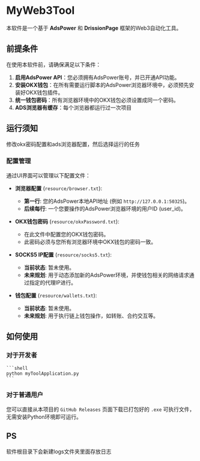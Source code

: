 # MyWeb3Tool

本软件是一个基于 **AdsPower** 和 **DrissionPage** 框架的Web3自动化工具。

## 前提条件

在使用本软件前，请确保满足以下条件：

1.  **启用AdsPower API**：您必须拥有AdsPower账号，并已开通API功能。
2.  **安装OKX钱包**：在所有需要运行脚本的AdsPower浏览器环境中，必须预先安装好OKX钱包插件。
3.  **统一钱包密码**：所有浏览器环境中的OKX钱包必须设置成同一个密码。
4.  **ADS浏览器有缓存**：每个浏览器都运行过一次项目

## 运行须知

修改okx密码配置和ads浏览器配置，然后选择运行的任务

### 配置管理

通过UI界面可以管理以下配置文件：

*   **浏览器配置** (`resource/browser.txt`):
    *   **第一行**: 您的AdsPower本地API地址 (例如 `http://127.0.0.1:50325`)。
    *   **后续每行**: 一个您要操作的AdsPower浏览器环境的用户ID (user_id)。

*   **OKX钱包密码** (`resource/okxPassword.txt`):
    *   在此文件中配置您的OKX钱包密码。
    *   此密码必须与您所有浏览器环境中OKX钱包的密码一致。
    
*   **SOCKS5 IP配置** (`resource/socks5.txt`):
    *   **当前状态**: 暂未使用。
    *   **未来规划**: 用于动态添加新的AdsPower环境，并使钱包相关的网络请求通过指定的代理IP进行。

*   **钱包配置** (`resource/wallets.txt`):
    *   **当前状态**: 暂未使用。
    *   **未来规划**: 用于执行链上钱包操作，如转账、合约交互等。

## 如何使用

### 对于开发者

    ```shell
    python myToolApplication.py
    ```

### 对于普通用户

您可以直接从本项目的 `GitHub Releases` 页面下载已打包好的 `.exe` 可执行文件，无需安装Python环境即可运行。

## PS
软件根目录下会新建logs文件夹里面存放日志
